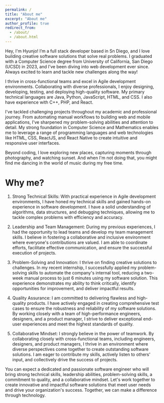 ```yaml
---
permalink: /
title: "About me"
excerpt: "About me"
author_profile: true
redirect_from: 
  - /about/
  - /about.html
---
```


Hey, I'm Hyunjo! I’m a full stack developer based in Sn Diego, and I love building creative software solutions that solve real problems. I graduated with a Computer Science degree from University of California, San Diego (UCSD) in 2023, and I’ve been diving into web development ever since. Always excited to learn and tackle new challenges along the way!

I thrive in cross-functional teams and excel in Agile development environments. Collaborating with diverse professionals, I enjoy designing, developing, testing, and deploying high-quality software. My primary technical languages are Java, Python, JavaScript, HTML, and CSS. I also have experience with C++, PHP, and React.

I've tackled challenging projects throughout my academic and professional journey. From automating manual workflows to building web and mobile applications, I've sharpened my problem-solving abilities and attention to detail. My strong foundation in Computer Science and Mathematics enables me to leverage a range of programming languages and web technologies like HTML, CSS, ReactJS, and React Native to create intuitive and responsive user interfaces.

Beyond coding, I love exploring new places, capturing moments through photography, and watching sunset. And when I'm not doing that, you might find me dancing in the world of music during my free time.

Why me?
======
1. Strong Technical Skills: With practical experience in Agile development environments, I have honed my technical skills and gained hands-on experience in software development. I have a solid understanding of algorithms, data structures, and debugging techniques, allowing me to tackle complex problems with efficiency and accuracy.

2. Leadership and Team Management: During my previous experiences, I had the opportunity to lead teams and develop my team management skills. I believe in fostering a collaborative and inclusive environment where everyone's contributions are valued. I am able to coordinate efforts, facilitate effective communication, and ensure the successful execution of projects.

3. Problem-Solving and Innovation: I thrive on finding creative solutions to challenges. In my recent internship, I successfully applied my problem-solving skills to automate the company's internal tool, reducing a two-week manual process to just 6 minutes using my software solution. This experience demonstrates my ability to think critically, identify opportunities for improvement, and deliver impactful results.

4. Quality Assurance: I am committed to delivering flawless and high-quality products. I have actively engaged in creating comprehensive test cases to ensure the robustness and reliability of my software solutions. By working closely with a team of high-performance engineers, designers, and a product manager, I strive to deliver exceptional end-user experiences and meet the highest standards of quality.

5. Collaborative Mindset: I strongly believe in the power of teamwork. By collaborating closely with cross-functional teams, including engineers, designers, and product managers, I thrive in an environment where diverse perspectives come together to create outstanding software solutions. I am eager to contribute my skills, actively listen to others' input, and collectively drive the success of projects.

You can expect a dedicated and passionate software engineer who will bring strong technical skills, leadership abilities, problem-solving skills, a commitment to quality, and a collaborative mindset. Let's work together to create innovative and impactful software solutions that meet user needs and drive your organization's success. Together, we can make a difference through technology.